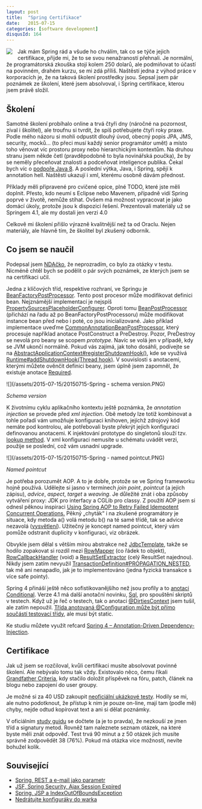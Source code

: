 ```yaml
---
layout: post
title:  "Spring Certifikace"
date:   2015-07-15
categories: [software development]
disqusId: 164
---
```

<div style="float: left; margin: 0 1em 1em 0; text-align: center;"><img src="https://static.springsource.org/images/spring_green_on_white_160x90.png" /></div>Jak mám Spring rád a všude ho chválím, tak co se týče jejich certifikace, přijde mi, že to se svou nenažraností přehnali. Je normální, že programátorská zkouška stojí kolem 250 dolarů, ale podmiňovat to účastí na povinném, drahém kurzu, se mi zdá příliš. Naštěstí jedna z výhod práce v korporacích je, že na taková školení prostředky jsou. Sepsal jsem pár poznámek ze školení, které jsem absolvoval, i Spring certifikace, kterou jsem právě složil.
<!--more-->

Školení
------

Samotné školení probíhalo online a trvá čtyři dny (náročné na pozornost, zíval i školitel), ale troufnu si tvrdit, že spíš potřebujete čtyři roky praxe. Podle mého názoru si mohli odpustit dlouhý úvod, obecný popis JPA, JMS, security, mocků... (to přeci musí každý senior programátor umět) a místo toho věnovat víc prostoru proxy nebo hierarchickým kontextům. Na druhou stranu jsem někde četl (pravděpodobně to byla novinářská poučka), že by se neměly přeceňovat znalosti a podceňovat inteligence publika. Čekal bych víc o <a href="https://spring.io/blog/2015/04/03/how-spring-achieves-compatibility-with-java-6-7-and-8">podpoře Java 8</a>. A poslední výtka, Java, i Spring, spějí k annotation hell. Naštěstí ukazují i xml, kterému osobně dávám přednost.

Příklady měli připravené pro cvičené opice, plné TODO, které jste měli doplnit. Přesto, kdo neumí s Eclipse nebo Mavenem, případně vidí Spring poprvé v životě, nemůže stíhat. Ovšem má možnost vypracovat je jako domácí úkoly, protože jsou k dispozici řešení. Prezentovali materiály už se Springem 4.1, ale my dostali jen verzi 4.0 

Celkově mi školení přišlo výrazně kvalitnější než ta od Oraclu. Nejen materiály, ale hlavně tím, že školitel byl zkušený odborník.

Co jsem se naučil
------

Podepsal jsem <a href="https://en.wikipedia.org/wiki/Non-disclosure_agreement">NDAčko</a>, že neprozradím, co bylo za otázky v testu. Nicméně chtěl bych se podělit o pár svých poznámek, ze kterých jsem se na certifikaci učil.

Jedna z klíčových tříd, respektive rozhraní, ve Springu je <a href="http://docs.spring.io/spring/docs/current/javadoc-api/org/springframework/beans/factory/config/BeanFactoryPostProcessor.html">BeanFactoryPostProcessor</a>. Tento post procesor může modifikovat definici bean. Nejznámější implementací je nejspíš <a href="http://docs.spring.io/spring/docs/current/javadoc-api/org/springframework/context/support/PropertySourcesPlaceholderConfigurer.html">PropertySourcesPlaceholderConfigurer</a>. Oproti tomu <a href="http://docs.spring.io/spring/docs/current/javadoc-api/org/springframework/beans/factory/config/BeanPostProcessor.html">BeanPostProcessor</a> (přichází na řadu až po BeanFactoryPostProcessoru) může modifikovat instance bean před nebo i poté, co jsou inicializované. Jako příklad implementace uveďme <a href="http://docs.spring.io/spring/docs/current/javadoc-api/org/springframework/context/annotation/CommonAnnotationBeanPostProcessor.html">CommonAnnotationBeanPostProcessor</a>, který procesuje například anotace PostConstruct a PreDestroy. Pozor, PreDestroy se nevolá pro beany se scopem <em>prototype</em>. Navíc se volá jen v případě, kdy se JVM ukončí normálně. Pokud vás zajímá, jak toho dosáhli, podívejte se na <a href="http://docs.spring.io/spring/docs/current/javadoc-api/org/springframework/context/support/AbstractApplicationContext.html#registerShutdownHook--">AbstractApplicationContext#registerShutdownHook()</a>, kde se využívá <a href="http://docs.oracle.com/javase/8/docs/api/java/lang/Runtime.html#addShutdownHook-java.lang.Thread-">Runtime#addShutdownHook(Thread hook)</a>. V souvislosti s anotacemi, kterými můžete ověnčit definici beany, jsem úplně jsem zapomněl, že existuje anotace <a href="http://docs.spring.io/spring/docs/current/javadoc-api/org/springframework/beans/factory/annotation/Required.html">Required</a>.

![](/assets/2015-07-15/20150715-Spring - schema version.PNG)

_Schema version_

K životnímu cyklu aplikačního kontextu ještě 
poznámka, že 
<em>annotation
 injection</em> se provede před <em>xml injection</em>. Obě metody lze totiž kombinovat a tohle pořadí vám umožňuje konfiguraci knihoven, jejíchž zdrojový kód nemáte pod kontrolou, ale potřebovali byste překrýt jejich konfiguraci definovanou anotacemi. K injektování prototype do singletonů slouží tzv. <a href="http://java.dzone.com/articles/method-injection-spring">lookup method</a>. V xml konfiguraci nemusíte u schématu uvádět verzi, použije se poslední, což vám usnadní upgrade.

![](/assets/2015-07-15/20150715-Spring - named pointcut.PNG)

_Named pointcut_

Je potřeba porozumět AOP. A to je dobře, protože 
se ve Spring frameworku hojně používá. Udělejte si jasno v termínech <em>join point</em>, <em>pointcut</em> (a jejich zápisu), <em>advice</em>, <em>aspect</em>, <em>target</em> a <em>weaving</em>. Je důležité znát i oba způsoby vytváření proxy: JDK pro interfacy a CGLib pro classy. Z použití AOP jsem si odnesl pěknou inspiraci <a href="http://josiahgore.blogspot.cz/2011/02/using-spring-aop-to-retry-failed.html">Using Spring AOP to Retry Failed Idempotent Concurrent Operations.</a> Pěkný „chyták“ i na zkušené programátory je situace, kdy metoda a() volá metodu b() na té samé třídě, tak se advice nezavolá (<a href="http://docs.spring.io/spring/docs/current/spring-framework-reference/html/aop.html#aop-understanding-aop-proxies">vysvětlení</a>). Užitečný je koncept named pointcut, který vám pomůže odstranit duplicity v konfiguraci, viz obrázek.

Obvykle jsem dělal s větším mírou abstrakce než <a href="http://docs.spring.io/spring/docs/current/javadoc-api/org/springframework/jdbc/core/JdbcTemplate.html">JdbcTemplate</a>, takže se hodilo zopakovat si rozdíl mezi <a href="http://docs.spring.io/spring/docs/current/javadoc-api/org/springframework/jdbc/core/RowMapper.html">RowMapper</a> (co řádek to objekt), <a href="http://docs.spring.io/spring/docs/current/javadoc-api/org/springframework/jdbc/core/RowCallbackHandler.html">RowCallbackHandler</a> (void) a <a href="http://docs.spring.io/spring/docs/current/javadoc-api/org/springframework/jdbc/core/ResultSetExtractor.html">ResultSetExtractor</a> (celý ResultSet najednou). Nikdy jsem zatím nevyužil <a href="http://docs.spring.io/spring/docs/current/javadoc-api/org/springframework/transaction/TransactionDefinition.html#PROPAGATION_NESTED">TransactionDefinition#PROPAGATION_NESTED</a>, tak mě ani nenapadlo, jak je to implementováno (jedna fyzická transakce s více safe pointy).

Spring 4 přináší ještě něco sofistikovanějšího než jsou profily a to <a href="http://www.javacodegeeks.com/2013/10/spring-4-conditional.html">anotaci Conditional</a>. Verze 4.1 má další anotační novinku, <a href="http://docs.spring.io/spring/docs/current/javadoc-api/org/springframework/test/context/jdbc/Sql.html">Sql</a>, pro spouštění skriptů v testech. Když už je řeč o testech, tak o anotaci <a href="http://docs.spring.io/spring/docs/current/javadoc-api/org/springframework/test/annotation/DirtiesContext.html">@DirtiesContext</a> jsem tušil, ale zatím nepoužil. <a href="http://docs.spring.io/spring/docs/current/spring-framework-reference/html/testing.html#testcontext-ctx-management-javaconfig">Třída anotovaná @Configuration může být přímo součástí testovací třídy</a>, ale musí být static.

Ke studiu můžete využít refcard <a href="http://jpalace.org/docs/refcard/refcard-2-spring4-dependency-injection-annotations.pdf">Spring&nbsp;4&nbsp;–&nbsp;Annotation-Driven
Dependency-Injection</a>. 	

Certifikace
------

Jak už jsem se rozčiloval, kvůli certifikaci musíte absolvovat povinné školení. Ale nebývalo tomu tak vždy. Existovalo něco, čemu říkali <a href="http://www.developersbook.com/certifications/spring/spring-certification-eligibility.php#2">Grandfather Criteria</a>, kdy stačilo doložit příspěvek na fóru, patch, článek na blogu nebo zapojení do user groupy.

Je možné si za 40 USD zakoupit <a href="https://www.springmockexams.com/">neoficiální ukázkové testy</a>. Hodily se mi, ale nutno podotknout, že přístup k nim je pouze on-line, mají tam (podle mě) chyby, nejde odtud kopírovat text a ani si dělat poznámky.

V oficiálním <a href="https://mylearn.vmware.com/lcms/web/portals/www/datasheets/pivotal_studyguide_corespring%284%29.pdf">study guidu</a> se dočtete (a je to pravda), že nezkouší ze jmen tříd a signatury metod. Rovněž tam naleznete seznam otázek, na které byste měli znát odpověď. Test trvá 90 minut a z 50 otázek jich musíte správně zodpovědět 38 (76%). Pokud má otázka více možností, nevíte bohužel kolik.

Související
------

* <a href="/item/120">Spring, REST a e-mail jako parametr</a>
* <a href="/item/127">JSF, Spring Security, Ajax Session Expired</a>
* <a href="/item/122">Spring, JSP a IndexOutOfBoundsException</a>
* <a href="/item/99">Nedrátujte konfiguráky do warka</a>
